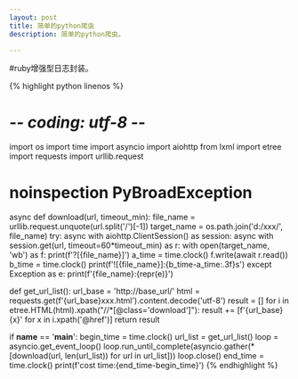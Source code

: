 ```yaml
---
layout: post
title: 简单的python爬虫
description: 简单的python爬虫。

---
```


#ruby增强型日志封装。

{% highlight python linenos %}
# -*- coding: utf-8 -*-
import os
import time
import asyncio
import aiohttp
from lxml import etree
import requests
import urllib.request


# noinspection PyBroadException
async def download(url, timeout_min):
    file_name = urllib.request.unquote(url.split('/')[-1])
    target_name = os.path.join('d:/xxx/', file_name)
    try:
        async with aiohttp.ClientSession() as session:
            async with session.get(url, timeout=60*timeout_min) as r:
                with open(target_name, 'wb') as f:
                    print(f'?[{file_name}]')
                    a_time = time.clock()
                    f.write(await r.read())
                    b_time = time.clock()
                    print(f'![{file_name}]:{b_time-a_time:.3f}s')
    except Exception as e:
        print(f'{file_name}:{repr(e)}')


def get_url_list():
    url_base = 'http://base_url/'
    html = requests.get(f'{url_base}xxx.html').content.decode('utf-8')
    result = []
    for i in etree.HTML(html).xpath("//*[@class='download']"):
        result += [f'{url_base}{x}' for x in i.xpath('@href')]
    return result


if __name__ == '__main__':
    begin_time = time.clock()
    url_list = get_url_list()
    loop = asyncio.get_event_loop()
    loop.run_until_complete(asyncio.gather(*[download(url, len(url_list)) for url in url_list]))
    loop.close()
    end_time = time.clock()
    print(f'cost time:{end_time-begin_time}')
{% endhighlight %}
